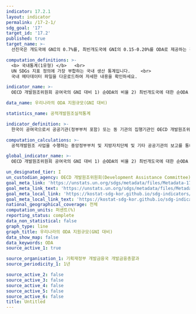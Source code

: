 ```yaml
---
indicator: 17.2.1
layout: indicator
permalink: /17-2-1/
sdg_goal: '17'
target_id: '17.2'
published: true
target_name: >-
  선진국은 개도국에 GNI의 0.7%를, 최빈개도국에 GNI의 0.15-0.20%를 ODA로 제공하는 것을 포함한 ODA 공약달성을 완전히 이행해야 하고, ODA 제공 국가는 적어도 GNI의 0.20%를 최빈개도국에 제공하는 것을 목표로 고려할 것을 권장

computation_definitions: >-
  <b> 국내통계(1유형) </b>   <br>
  UN SDGs 지표 정의에 가장 부합하는 국내 생산 통계입니다.    <br>
  국내 메타데이터 파일을 다운로드하여 자세한 내용을 확인하세요.

indicator_name: >-
  OECD 개발원조위원회 공여국의 GNI 대비 1) 순ODA의 비율 2) 최빈개도국에 대한 순ODA 비율

data_name: 우리나라의 ODA 지원규모(GNI 대비)

statistics_name: 공적개발원조실적통계

indicator_definition: >-
  한국이 공여국으로서 공공기관(정부부처 포함) 또는 동 기관의 집행기관인 OECD 개발원조위원회가 인정하는 개도국 및 국제기구에 경제개발과 복지증진을 위해 지원하는 재원 총량의 GNI 대비 비율

computation_calculations: >-
  공적개발원조 사업을 수행하는 중앙정부부처 및 지방자치단체 및 기타 공공기관의 보고를 통해 작성

global_indicator_name: >-
  OECD 개발원조위원회 공여국의 GNI 대비 1) 순ODA의 비율 2) 최빈개도국에 대한 순ODA 비율

un_designated_tier: I
un_custodian_agency: OECD 개발원조위원회(Development Assistance Committee)
goal_meta_link: 'https://unstats.un.org/sdgs/metadata/files/Metadata-17-02-01.pdf'
goal_meta_link_text: 'https://unstats.un.org/sdgs/metadata/files/Metadata-17-02-01.pdf'
goal_meta_local_link: 'https://kostat-sdg-kor.github.io/sdg-indicators/public/data/Metadata-17-02-01_KOR.pdf'
goal_meta_local_link_text: 'https://kostat-sdg-kor.github.io/sdg-indicators/public/data/Metadata-17-02-01_KOR.pdf'
national_geographical_coverage: 전체
computation_units: 퍼센트(%)
reporting_status: complete
data_non_statistical: false
graph_type: line
graph_title: 우리나라의 ODA 지원규모(GNI 대비)
data_show_map: false
data_keywords: ODA
source_active_1: true

source_organisation_1: 기획재정부 개발금융국 개발금융총괄과
source_periodicity_1: 1년

source_active_2: false
source_active_3: false
source_active_4: false
source_active_5: false
source_active_6: false
title: Untitled
---
```


